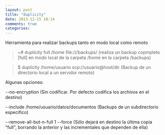 ```yaml
---
layout: post
title: "duplicity"
date: 2013-12-15 18:14
comments: true
categories: 
---
```

Herramienta para realizar backups tanto en modo local como remoto

>~# duplicity full /home file:///backups/ (realiza un backup copmpleto [full] en modo local de la carpeta /home en la carpeta /backups)

>$ duplicity /home/usuario scp://usuario@host/dir (Backup de un directorio local a un servidor remoto)

Algunas opciones:

--no-encryption (Sin codificar. Por defecto codifica los archivos en el destino)

--include /home/usuario/datos/documentos (Backups de un subdirectorio especifico)

--remove-all-but-n-full 1 --force (Sólo dejará en destino la última copia "full", borrando la anterior y las incrementales que dependen de ella)


